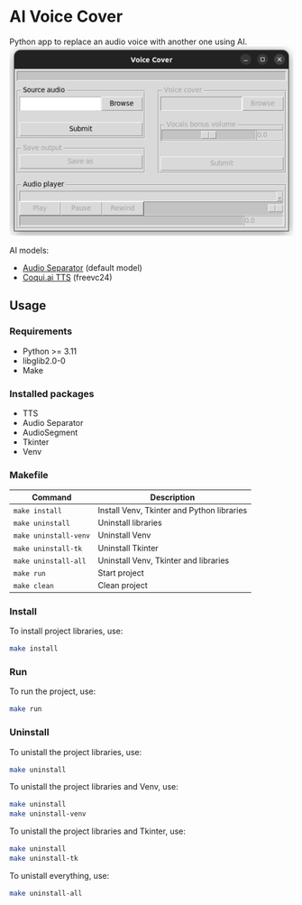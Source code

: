 # AI Voice Cover

Python app to replace an audio voice with another one using AI.
![App screenshot](.assets/app.png)

AI models:
- [Audio Separator](https://github.com/nomadkaraoke/python-audio-separator) (default model)
- [Coqui.ai TTS](https://github.com/coqui-ai/TTS) (freevc24)

## Usage
### Requirements

- Python >= 3.11
- libglib2.0-0
- Make

### Installed packages

- TTS
- Audio Separator
- AudioSegment
- Tkinter
- Venv

### Makefile

| Command               | Description                                |
|-----------------------|--------------------------------------------|
| `make install`        | Install Venv, Tkinter and Python libraries |
| `make uninstall`      | Uninstall libraries                        |
| `make uninstall-venv` | Uninstall Venv                             |
| `make uninstall-tk`   | Uninstall Tkinter                          |
| `make uninstall-all`  | Uninstall Venv, Tkinter and libraries      |
| `make run`            | Start project                              |
| `make clean`          | Clean project                              |

### Install

To install project libraries, use:
```bash
make install
```

### Run

To run the project, use:
```bash
make run
```

### Uninstall

To unistall the project libraries, use:
```bash
make uninstall
```

To unistall the project libraries and Venv, use:
```bash
make uninstall
make uninstall-venv
```

To unistall the project libraries and Tkinter, use:
```bash
make uninstall
make uninstall-tk
```

To unistall everything, use:
```bash
make uninstall-all
```
